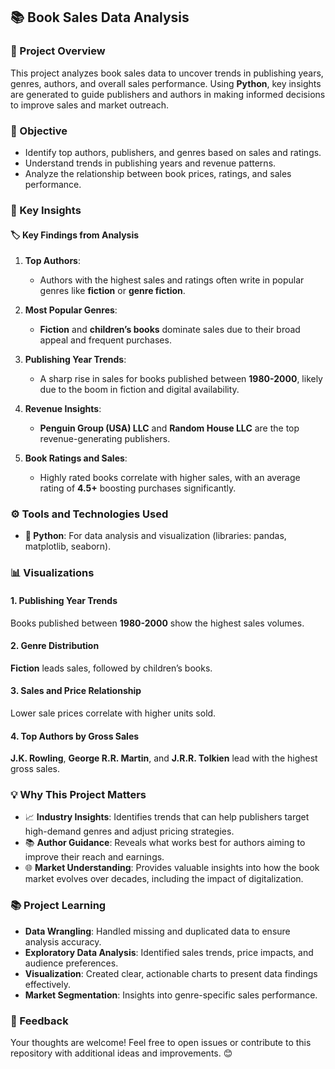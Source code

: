## 📚 Book Sales Data Analysis  

### 📜 Project Overview  
This project analyzes book sales data to uncover trends in publishing years, genres, authors, and overall sales performance. Using **Python**, key insights are generated to guide publishers and authors in making informed decisions to improve sales and market outreach.  

### 🎯 Objective  
- Identify top authors, publishers, and genres based on sales and ratings.  
- Understand trends in publishing years and revenue patterns.  
- Analyze the relationship between book prices, ratings, and sales performance.  


### 🔑 Key Insights  

#### 🏷 Key Findings from Analysis  
1. **Top Authors**:  
   - Authors with the highest sales and ratings often write in popular genres like **fiction** or **genre fiction**.  

2. **Most Popular Genres**:  
   - **Fiction** and **children’s books** dominate sales due to their broad appeal and frequent purchases.  

3. **Publishing Year Trends**:  
   - A sharp rise in sales for books published between **1980-2000**, likely due to the boom in fiction and digital availability.  

4. **Revenue Insights**:  
   - **Penguin Group (USA) LLC** and **Random House LLC** are the top revenue-generating publishers.  

5. **Book Ratings and Sales**:  
   - Highly rated books correlate with higher sales, with an average rating of **4.5+** boosting purchases significantly.  


### ⚙️ Tools and Technologies Used  
- **🐍 Python**: For data analysis and visualization (libraries: pandas, matplotlib, seaborn).  

### 📊 Visualizations  

#### 1. Publishing Year Trends    
Books published between **1980-2000** show the highest sales volumes.  

#### 2. Genre Distribution  
**Fiction** leads sales, followed by children’s books.  

#### 3. Sales and Price Relationship  
Lower sale prices correlate with higher units sold.  

#### 4. Top Authors by Gross Sales  
**J.K. Rowling**, **George R.R. Martin**, and **J.R.R. Tolkien** lead with the highest gross sales.  

### 💡 Why This Project Matters  
- 📈 **Industry Insights**: Identifies trends that can help publishers target high-demand genres and adjust pricing strategies.  
- 📚 **Author Guidance**: Reveals what works best for authors aiming to improve their reach and earnings.  
- 🌐 **Market Understanding**: Provides valuable insights into how the book market evolves over decades, including the impact of digitalization.  

### 📚 Project Learning  
- **Data Wrangling**: Handled missing and duplicated data to ensure analysis accuracy.  
- **Exploratory Data Analysis**: Identified sales trends, price impacts, and audience preferences.  
- **Visualization**: Created clear, actionable charts to present data findings effectively.  
- **Market Segmentation**: Insights into genre-specific sales performance.  

### 💬 Feedback  
Your thoughts are welcome! Feel free to open issues or contribute to this repository with additional ideas and improvements.   😊
